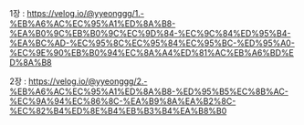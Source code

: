 1장 : https://velog.io/@yyeonggg/1.-%EB%A6%AC%EC%95%A1%ED%8A%B8-%EA%B0%9C%EB%B0%9C%EC%9D%84-%EC%9C%84%ED%95%B4-%EA%BC%AD-%EC%95%8C%EC%95%84%EC%95%BC-%ED%95%A0-%EC%9E%90%EB%B0%94%EC%8A%A4%ED%81%AC%EB%A6%BD%ED%8A%B8

2장 : https://velog.io/@yyeonggg/2.-%EB%A6%AC%EC%95%A1%ED%8A%B8-%ED%95%B5%EC%8B%AC-%EC%9A%94%EC%86%8C-%EA%B9%8A%EA%B2%8C-%EC%82%B4%ED%8E%B4%EB%B3%B4%EA%B8%B0
